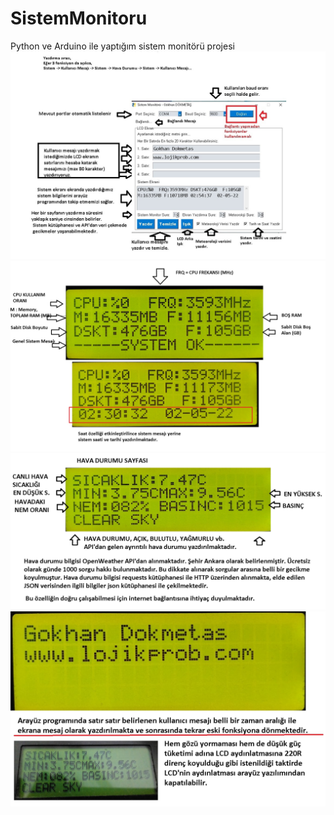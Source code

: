 # SistemMonitoru
Python ve Arduino ile yaptığım sistem monitörü projesi
![alt text](https://github.com/GDokmetas/SistemMonitoru/blob/main/arayuz.jpg?raw=true)
![alt text](https://github.com/GDokmetas/SistemMonitoru/blob/main/cpu_mon.jpg?raw=true)
![alt text](https://github.com/GDokmetas/SistemMonitoru/blob/main/havadurumu.jpg?raw=true)
![alt text](https://github.com/GDokmetas/SistemMonitoru/blob/main/yazdirma.jpg?raw=true)
